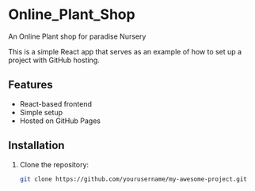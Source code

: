 # Online_Plant_Shop
An Online Plant shop for paradise Nursery

This is a simple React app that serves as an example of how to set up a project with GitHub hosting.

## Features

- React-based frontend
- Simple setup
- Hosted on GitHub Pages

## Installation

1. Clone the repository:
   ```bash
   git clone https://github.com/yourusername/my-awesome-project.git
